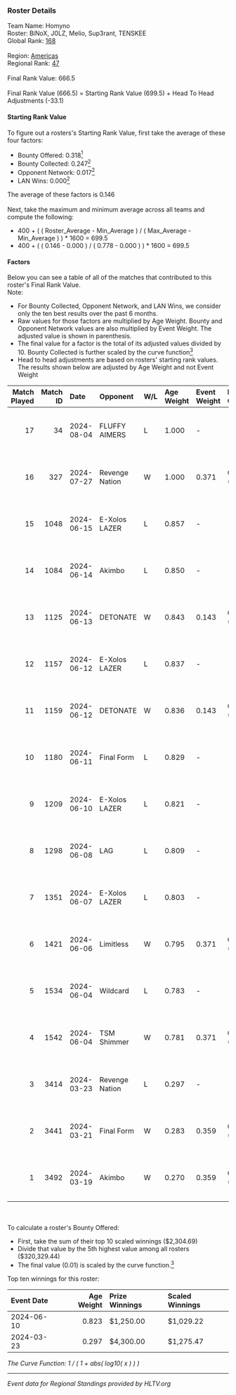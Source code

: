 ### Roster Details<br />
Team Name: Homyno<br />
Roster: BiNoX, J0LZ, Melio, Sup3rant, TENSKEE<br />
Global Rank: [168](../standings_global.md)<br />
<br />
Region: [Americas]( ../standings_americas.md)<br />
Regional Rank: [47]( ../standings_americas.md)<br />
<br />
Final Rank Value:  666.5<br />
<br />
Final Rank Value (666.5) = Starting Rank Value (699.5) + Head To Head Adjustments (-33.1)<br />

#### Starting Rank Value<br />
To figure out a rosters's Starting Rank Value, first take the average of these four factors:<br />
- Bounty Offered: 0.318[<sup>1</sup>](#table2)
- Bounty Collected: 0.247[<sup>2</sup>](#table1)
- Opponent Network: 0.017[<sup>2</sup>](#table1)
- LAN Wins: 0.000[<sup>2</sup>](#table1)

The average of these factors is 0.146<br />
<br />
Next, take the maximum and minimum average across all teams and compute the following:<br />
- 400 + ( ( Roster_Average - Min_Average ) / ( Max_Average - Min_Average ) ) * 1600 = 699.5
- 400 + ( ( 0.146 - 0.000 ) / ( 0.778 - 0.000 ) ) * 1600 = 699.5


#### Factors<br />
Below you can see a table of all of the matches that contributed to this roster's Final Rank Value.<br />
Note:<br />

- For Bounty Collected, Opponent Network, and LAN Wins, we consider only the ten best results over the past 6 months.
- Raw values for those factors are multiplied by Age Weight. Bounty and Opponent Network values are also multiplied by Event Weight. The adjusted value is shown in parenthesis.
- The final value for a factor is the total of its adjusted values divided by 10. Bounty Collected is further scaled by the curve function[<sup>3</sup>](#curveFunction)
- Head to head adjustments are based on rosters' starting rank values. The results shown below are adjusted by Age Weight and not Event Weight
<span id="table1"></span><br />


| Match Played | Match ID | Date       | Opponent       | W/L | Age Weight | Event Weight | Bounty Collected | Opponent Network | LAN Wins  | H2H Adj. | Roster                                |
| -: | -: | :- | :- | :- | :- | :- | :- | :- | :- | -: | :- |
|           17 |       34 | 2024-08-04 | FLUFFY AIMERS  | L   | 1.000      | -            | -                | -                | -         |   -13.38 | BiNoX, J0LZ, Melio, Sup3rant, TENSKEE |
|           16 |      327 | 2024-07-27 | Revenge Nation | W   | 1.000      | 0.371        | 0.006 (0.002)    | 0.097 (0.036)    | 0 (0.000) |    17.22 | BiNoX, Gabie, J0LZ, Melio, TENSKEE    |
|           15 |     1048 | 2024-06-15 | E-Xolos LAZER  | L   | 0.857      | -            | -                | -                | -         |    -9.04 | Gabie, J0LZ, Melio, TENSKEE, YuZ      |
|           14 |     1084 | 2024-06-14 | Akimbo         | L   | 0.850      | -            | -                | -                | -         |    -8.95 | Gabie, J0LZ, Melio, TENSKEE, YuZ      |
|           13 |     1125 | 2024-06-13 | DETONATE       | W   | 0.843      | 0.143        | 0.000 (0.000)    | 0.071 (0.008)    | 0 (0.000) |     8.16 | Gabie, J0LZ, Melio, TENSKEE, YuZ      |
|           12 |     1157 | 2024-06-12 | E-Xolos LAZER  | L   | 0.837      | -            | -                | -                | -         |    -9.26 | Gabie, J0LZ, Melio, TENSKEE, YuZ      |
|           11 |     1159 | 2024-06-12 | DETONATE       | W   | 0.836      | 0.143        | 0.000 (0.000)    | 0.071 (0.008)    | 0 (0.000) |     7.81 | Gabie, J0LZ, Melio, TENSKEE, YuZ      |
|           10 |     1180 | 2024-06-11 | Final Form     | L   | 0.829      | -            | -                | -                | -         |   -14.49 | Gabie, J0LZ, Melio, TENSKEE, YuZ      |
|            9 |     1209 | 2024-06-10 | E-Xolos LAZER  | L   | 0.821      | -            | -                | -                | -         |   -10.23 | Gabie, J0LZ, Melio, TENSKEE, YuZ      |
|            8 |     1298 | 2024-06-08 | LAG            | L   | 0.809      | -            | -                | -                | -         |    -8.70 | Gabie, J0LZ, Melio, TENSKEE, YuZ      |
|            7 |     1351 | 2024-06-07 | E-Xolos LAZER  | L   | 0.803      | -            | -                | -                | -         |   -11.25 | Gabie, J0LZ, Melio, TENSKEE, YuZ      |
|            6 |     1421 | 2024-06-06 | Limitless      | W   | 0.795      | 0.371        | 0.001 (0.000)    | 0.159 (0.047)    | 0 (0.000) |     9.06 | Gabie, J0LZ, Melio, TENSKEE, YuZ      |
|            5 |     1534 | 2024-06-04 | Wildcard       | L   | 0.783      | -            | -                | -                | -         |    -5.60 | Gabie, J0LZ, Melio, TENSKEE, YuZ      |
|            4 |     1542 | 2024-06-04 | TSM Shimmer    | W   | 0.781      | 0.371        | 0.020 (0.006)    | 0.191 (0.055)    | 0 (0.000) |    12.55 | Gabie, J0LZ, Melio, TENSKEE, YuZ      |
|            3 |     3414 | 2024-03-23 | Revenge Nation | L   | 0.297      | -            | -                | -                | -         |    -4.64 | Gabie, J0LZ, Melio, TENSKEE, YuZ      |
|            2 |     3441 | 2024-03-21 | Final Form     | W   | 0.283      | 0.359        | 0.003 (0.000)    | 0.063 (0.006)    | 0 (0.000) |     3.85 | Gabie, J0LZ, Melio, TENSKEE, YuZ      |
|            1 |     3492 | 2024-03-19 | Akimbo         | W   | 0.270      | 0.359        | 0.003 (0.000)    | 0.071 (0.007)    | 0 (0.000) |     3.82 | Gabie, J0LZ, Melio, TENSKEE, YuZ      |

<br />
<span id="table2"></span><br />
To calculate a roster's Bounty Offered:<br />

- First, take the sum of their top 10 scaled winnings ($2,304.69)
- Divide that value by the 5th highest value among all rosters ($320,329.44)
- The final value (0.01) is scaled by the curve function.[<sup>3</sup>](#curveFunction)

Top ten winnings for this roster:<br />

| Event Date | Age Weight | Prize Winnings | Scaled Winnings |
| :- | -: | :- | :- |
| 2024-06-10 |      0.823 | $1,250.00      | $1,029.22       |
| 2024-03-23 |      0.297 | $4,300.00      | $1,275.47       |


<span id="curveFunction"></span>_The Curve Function: 1 / ( 1 + abs( log10( x ) ) )_<br />

---
_Event data for Regional Standings provided by HLTV.org_<br />
